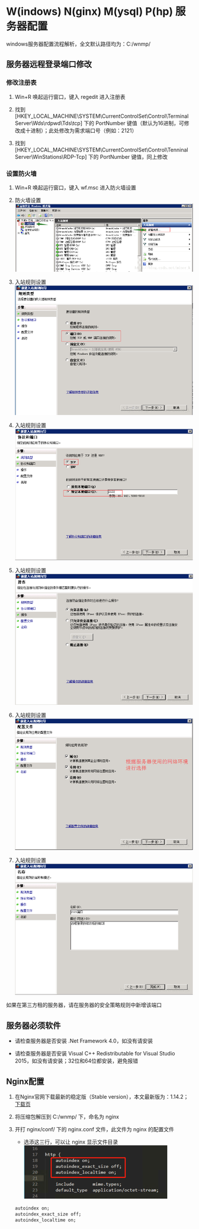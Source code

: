 # W(indows) N(ginx) M(ysql) P(hp) 服务器配置

windows服务器配置流程解析，全文默认路径均为：C:/wnmp/


## 服务器远程登录端口修改

### 修改注册表

1. Win+R 唤起运行窗口，键入 regedit 进入注册表

2. 找到 [HKEY_LOCAL_MACHINE\SYSTEM\CurrentControlSet\Control\Terminal Server\Wds\rdpwd\Tds\tcp] 下的 PortNumber 键值（默认为16进制，可修改成十进制）；此处修改为需求端口号（例如：2121）

3. 找到 [HKEY_LOCAL_MACHINE\SYSTEM\CurrentControlSet\Control\Tenninal Server\WinStations\RDP-Tcp] 下的 PortNumber 键值，同上修改


### 设置防火墙

1. Win+R 唤起运行窗口，键入 wf.msc 进入防火墙设置

2. 防火墙设置
![](./static/1.png '1')

3. 入站规则设置<br/>
![](./static/2.png '2')

4. 入站规则设置<br/>
![](./static/3.png '3')

5. 入站规则设置<br/>
![](./static/4.png '4')

6. 入站规则设置<br/>
![](./static/5.png '5')

7. 入站规则设置<br/>
![](./static/6.png '6')


如果在第三方租的服务器，请在服务器的安全策略规则中新增该端口



## 服务器必须软件

* 请检查服务器是否安装 .Net Framework 4.0，如没有请安装

* 请检查服务器是否安装 Visual C++ Redistributable for Visual Studio 2015，如没有请安装；32位和64位都安装，避免报错



## Nginx配置

1. 在Nginx官网下载最新的稳定版（Stable version），本文最新版为：1.14.2；[下载页](http://nginx.org/en/download.html)

2. 将压缩包解压到 C:/wnmp/ 下，命名为 nginx 

3. 开打 nginx/conf/ 下的 nginx.conf 文件，此文件为 nginx 的配置文件

    * 选添这三行，可以让 nginx 显示文件目录<br/>![](./static/n1.png 'n1')

    ```
    autoindex on;  
    autoindex_exact_size off; 
    autoindex_localtime on;
    ```